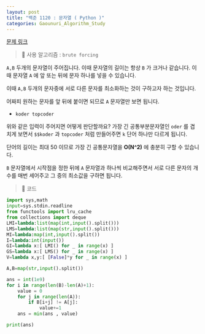 ```yaml
---
layout: post
title: "백준 1120 : 문자열 ( Python )"
categories: Gaounuri_Algorithm_Study
---
```


[문제 링크](https://www.acmicpc.net/problem/1120)

> 📌 사용 알고리즘 : `brute forcing`


`A,B` 두개의 문자열이 주어집니다. 이때 문자열의 길이는 항상 `B` 가 크거나 같습니다.
이때 문자열 `A` 에 앞 또는 뒤에 문자 하나를 넣을 수 있습니다.

이때 `A,B` 두개의 문자중에 서로 다른 문자를 최소화하는 것이 구하고자 하는 것입니다.

어짜피 원하는 문자를 앞 뒤에 붙이면 되므로 `A` 문자열만 보면 됩니다.


* `koder topcoder`

위와 같은 입력이 주어지면 어떻게 판단할까요?
가장 긴 공통부분문자열인 `oder` 를 겹치게 보면서 `$$koder` 과 `topcoder` 처럼 만들어주면
`k` 단어 하나만 다르게 됩니다.

단어의 길이는 최대 50 이므로 가장 긴 공통문자열을 **O(N^2)** 에 충분히 구할 수 있습니다.

`B` 문자열에서 시작점을 정한 뒤에 `A` 문자열과 하나씩 비교해주면서 서로 다른 문자의 개수를 매번 세어주고 그 중의 최소값을 구하면 됩니다.


> 📌 코드

```python
import sys,math
input=sys.stdin.readline
from functools import lru_cache
from collections import deque
LMI=lambda:list(map(int,input().split()))
LMS=lambda:list(map(str,input().split()))
MI=lambda:map(int,input().split())
I=lambda:int(input())
GI=lambda x:[ LMI() for _ in range(x) ]
GS=lambda x:[ LMS() for _ in range(x) ]
V=lambda x,y:[ [False]*y for _ in range(x) ]

A,B=map(str,input().split())

ans = int(1e9)
for i in range(len(B)-len(A)+1):
    value = 0
    for j in range(len(A)):
        if B[i+j] != A[j]:
            value+=1
    ans = min(ans , value)

print(ans)
```
